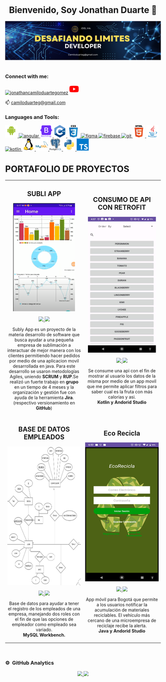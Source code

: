 <h1 align="center">Bienvenido, Soy Jonathan Duarte 👋</h1>
<div align="center">
  <img src="/appPricipal.png">
</div>

<br>


<h3 align="left">Connect with me:</h3>
<p align="left">
<a href="https://linkedin.com/in/jonathancamiloduartegomez" target="blank"><img align="center" src="https://raw.githubusercontent.com/rahuldkjain/github-profile-readme-generator/master/src/images/icons/Social/linked-in-alt.svg" alt="jonathancamiloduartegomez" height="30" width="40" /></a>
<a href="https://www.youtube.com/channel/UCbzT6o2enVruOWf7eDmDp8Q" target="_blank">
  <img src="/youtube.png" alt="YouTube" height="30" width="30" ">
</a>
</p>



  📫 camiloduarteg@gmail.com
  <br>
<h3 align="left">Languages and Tools:</h3>
<p align="left"> <a href="https://developer.android.com" target="_blank" rel="noreferrer"> <img src="https://raw.githubusercontent.com/devicons/devicon/master/icons/android/android-original-wordmark.svg" alt="android" width="40" height="40"/> </a> <a href="https://angular.io" target="_blank" rel="noreferrer"> <img src="https://angular.io/assets/images/logos/angular/angular.svg" alt="angular" width="40" height="40"/> </a> <a href="https://getbootstrap.com" target="_blank" rel="noreferrer"> <img src="https://raw.githubusercontent.com/devicons/devicon/master/icons/bootstrap/bootstrap-plain-wordmark.svg" alt="bootstrap" width="40" height="40"/> </a> <a href="https://www.w3schools.com/cpp/" target="_blank" rel="noreferrer"> <img src="https://raw.githubusercontent.com/devicons/devicon/master/icons/cplusplus/cplusplus-original.svg" alt="cplusplus" width="40" height="40"/> </a> <a href="https://www.w3schools.com/css/" target="_blank" rel="noreferrer"> <img src="https://raw.githubusercontent.com/devicons/devicon/master/icons/css3/css3-original-wordmark.svg" alt="css3" width="40" height="40"/> </a> <a href="https://www.figma.com/" target="_blank" rel="noreferrer"> <img src="https://www.vectorlogo.zone/logos/figma/figma-icon.svg" alt="figma" width="40" height="40"/> </a> <a href="https://firebase.google.com/" target="_blank" rel="noreferrer"> <img src="https://www.vectorlogo.zone/logos/firebase/firebase-icon.svg" alt="firebase" width="40" height="40"/> </a> <a href="https://git-scm.com/" target="_blank" rel="noreferrer"> <img src="https://www.vectorlogo.zone/logos/git-scm/git-scm-icon.svg" alt="git" width="40" height="40"/> </a> <a href="https://www.w3.org/html/" target="_blank" rel="noreferrer"> <img src="https://raw.githubusercontent.com/devicons/devicon/master/icons/html5/html5-original-wordmark.svg" alt="html5" width="40" height="40"/> </a> <a href="https://www.java.com" target="_blank" rel="noreferrer"> <img src="https://raw.githubusercontent.com/devicons/devicon/master/icons/java/java-original.svg" alt="java" width="40" height="40"/> </a> <a href="https://kotlinlang.org" target="_blank" rel="noreferrer"> <img src="https://www.vectorlogo.zone/logos/kotlinlang/kotlinlang-icon.svg" alt="kotlin" width="40" height="40"/> </a> <a href="https://www.linux.org/" target="_blank" rel="noreferrer"> <img src="https://raw.githubusercontent.com/devicons/devicon/master/icons/linux/linux-original.svg" alt="linux" width="40" height="40"/> </a> <a href="https://www.mysql.com/" target="_blank" rel="noreferrer"> <img src="https://raw.githubusercontent.com/devicons/devicon/master/icons/mysql/mysql-original-wordmark.svg" alt="mysql" width="40" height="40"/> </a> <a href="https://www.postgresql.org" target="_blank" rel="noreferrer"> <img src="https://raw.githubusercontent.com/devicons/devicon/master/icons/postgresql/postgresql-original-wordmark.svg" alt="postgresql" width="40" height="40"/> </a> <a href="https://www.python.org" target="_blank" rel="noreferrer"> <img src="https://raw.githubusercontent.com/devicons/devicon/master/icons/python/python-original.svg" alt="python" width="40" height="40"/> </a> <a href="https://www.typescriptlang.org/" target="_blank" rel="noreferrer"> <img src="https://raw.githubusercontent.com/devicons/devicon/master/icons/typescript/typescript-original.svg" alt="typescript" width="40" height="40"/> </a> 

# PORTAFOLIO DE PROYECTOS

<table>
<tr>
 <td width="50%">
	<h2 align="center">SUBLI APP</h2>
 <div align="center">
	<a href="https://github.com/JonathanCamiloDuarteGomez/sub10.git" target="_blank"><img src="homeApp.png" width="200" height="350" alt="Subli App"></a>
	<p>
	<a href="https://github.com/JonathanCamiloDuarteGomez/sub10.git" target="_blank">
	<img src="https://img.shields.io/badge/CÓDIGO-ff9?style=for-the-badge&logo=github&logoColor=black">
	</a>
	<a href="https://www.youtube.com/watch?v=NU3LAAsj8YQ" target="_blank">
	<img src="https://img.shields.io/badge/-Youtube-green?style=for-the-badge&color=fbfc40">
	</a>
	</p>
	<p>Subly App es un proyecto de la materia desarrollo de software que busca ayudar a una pequeña empresa de sublimación a interactuar de mejor manera con los clientes permitiendo     hacer pedidos por medio de una aplicacion movil desarrollada en java. Para este desarrollo se usaron  metodologías Agiles, uniendo <b>SCRUM</b> y <b>RUP</b>.Se realizó un      fuerte trabajo en <b>grupo</b>  en un tiempo de 4 meses y la organización y gestión fue con ayuda de la herramienta <b>Jira</b>.(respectivo versionamiento en <b>GitHub</b>)</p>
 </div>
                                                                                      
</td> 
  
<td width="50%">
<h2 align="center">CONSUMO DE API CON RETROFIT</h2>
<div align="center">
<a href="https://github.com/JonathanCamiloDuarteGomez/Consulta_De_Un_Servicio_Web_Con_Kotlin.git" target="_blank"><img src="AppRetro.jpeg" width="220"  height="440"alt="AppRetro"></a>
<p>
<a href="https://github.com/JonathanCamiloDuarteGomez/Consulta_De_Un_Servicio_Web_Con_Kotlin.git" target="_blank">
<img src="https://img.shields.io/badge/CÓDIGO-ff9?style=for-the-badge&logo=github&logoColor=black">
</a>
<a href="https://youtu.be/7p6iVfdWdxM" target="_blank">
<img src="https://img.shields.io/badge/-Youtube-green?style=for-the-badge&color=fbfc40">
</a>
</p>
<p>Se consume una api con el fin de mostrar al usuario los datos de la misma por medio de un app movil que me permite aplicar filtros para saber cual es la fruta con más calorias y asi.<br>
  <b>Kotlin y Andorid Studio</b>
</p>
</div>
                                                                                   
</td>  
</tr>

<tr>
<td width="50%">
<h2 align="center">BASE DE DATOS EMPLEADOS</h2>
<div align="center">
<a href="https://github.com/JonathanCamiloDuarteGomez/BD-Empleados.git" target="_blank"><img src="BDA_MER.png" width="350"  height="450" alt="AppRetro"></a>
<p>
<a href="https://github.com/JonathanCamiloDuarteGomez/BD-Empleados.git" target="_blank">
<img src="https://img.shields.io/badge/CÓDIGO-ff9?style=for-the-badge&logo=github&logoColor=black">
</a>
<a href="https://youtu.be/01T7bB2CyDo" target="_blank">
<img src="https://img.shields.io/badge/-Youtube-green?style=for-the-badge&color=fbfc40">
</a>
</p>
<p>
  Base de datos para ayudar a tener el registro de los empleados de una empresa, manejando dos roles con el fin de que las opciones de empleador como empleado sea variado.
  <br>
  <b> MySQL Workbench. </b>
</p>
</div>

                                                                                      
</td> 
<td width="50%">
<h2 align="center">Eco Recicla</h2>
<div align="center">
<a href="https://github.com/JonathanCamiloDuarteGomez/Eco_Recicla" target="_blank"><img src="Eco_Recicla.jpeg" width="250" height="450" alt="Eco_Recicla"></a>

<p>
<a href="https://github.com/JonathanCamiloDuarteGomez/Eco_Recicla" target="_blank">
<img src="https://img.shields.io/badge/CÓDIGO-ff9?style=for-the-badge&logo=github&logoColor=black">
</a>
<a href="https://www.youtube.com/channel/UCbzT6o2enVruOWf7eDmDp8Q" target="_blank">
<img src="https://img.shields.io/badge/-Youtube-green?style=for-the-badge&color=fbfc40">
</a>
</p>
<p>
  App móvil para Bogotá que permite a los usuarios notificar la acumulación de materiales reciclables. El vehículo más cercano de una microempresa de reciclaje recibe la alerta.
  <br>
  <b> Java y Andorid Studio </b>
</p>
</div>

                                                                                      
</td> 

</tr>   



</table>                                                                               
</div>
<br>

### ⚙️ &nbsp;GitHub Analytics

<p align="center">
  <a href="https://github.com/jonathancamiloduartegomez">
    <img height="180em" src="https://github-readme-stats-eight-theta.vercel.app/api/top-langs/?username=jonathancamiloduartegomez&layout=compact&langs_count=8&theme=algolia&cache_seconds=1800"/>
  </a>
  <a href="https://github.com/jonathancamiloduartegomez">
    <img height="180em" src="https://github-readme-stats-eight-theta.vercel.app/api?username=jonathancamiloduartegomez&show_icons=true&theme=algolia&include_all_commits=true&count_private=true"/>
  </a>
</p>






